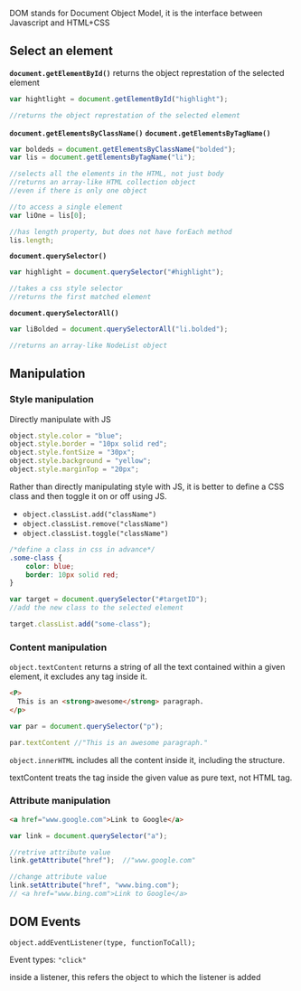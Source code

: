 

DOM stands for Document Object Model, it is the interface between Javascript and HTML+CSS

## Select an element 

**`document.getElementById()`** 
returns the object represtation of the selected element
```javascript
var hightlight = document.getElementById("highlight");

//returns the object represtation of the selected element
```

**`document.getElementsByClassName()`** 
**`document.getElementsByTagName()`**
```javascript
var boldeds = document.getElementsByClassName("bolded");
var lis = document.getElementsByTagName("li");

//selects all the elements in the HTML, not just body
//returns an array-like HTML collection object
//even if there is only one object

//to access a single element
var liOne = lis[0];

//has length property, but does not have forEach method
lis.length;
```

**`document.querySelector()`**
```javascript
var highlight = document.querySelector("#highlight");

//takes a css style selector
//returns the first matched element
```

**`document.querySelectorAll()`**
```javascript
var liBolded = document.querySelectorAll("li.bolded");

//returns an array-like NodeList object
```

## Manipulation
### Style manipulation
Directly manipulate with JS
```javascript
object.style.color = "blue";
object.style.border = "10px solid red";
object.style.fontSize = "30px";
object.style.background = "yellow";
object.style.marginTop = "20px";
```

Rather than directly manipulating style with JS, it is better to define a CSS class and then toggle it on or off using JS.
- `object.classList.add("className")` 
- `object.classList.remove("className")`
- `object.classList.toggle("className")`

```css
/*define a class in css in advance*/
.some-class {
    color: blue;
    border: 10px solid red;
}
```
```javascript
var target = document.querySelector("#targetID"); 
//add the new class to the selected element

target.classList.add("some-class");
```

### Content manipulation
`object.textContent` returns a string of all the text contained within a given element, it excludes any tag inside it.
```html
<P>
  This is an <strong>awesome</strong> paragraph.
</p>
```
```javascript
var par = document.querySelector("p");

par.textContent //"This is an awesome paragraph."
```
`object.innerHTML` includes all the content inside it, including the structure.

textContent treats the tag inside the given value as pure text, not HTML tag.

### Attribute manipulation
```html
<a href="www.google.com">Link to Google</a>
```
```javascript
var link = document.querySelector("a");

//retrive attribute value
link.getAttribute("href");  //"www.google.com"

//change attribute value
link.setAttribute("href", "www.bing.com"); 
// <a href="www.bing.com">Link to Google</a>
```

## DOM Events
`object.addEventListener(type, functionToCall);`

Event types:
`"click"`

inside a listener, this refers the object to which the listener is added